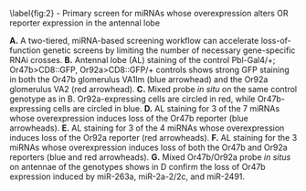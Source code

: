 \label{fig:2} - Primary screen for miRNAs whose overexpression alters OR reporter expression in the antennal lobe

**A.** A two-tiered, miRNA-based screening workflow can accelerate loss-of-function genetic screens by limiting the number of necessary gene-specific RNAi crosses. **B.** Antennal lobe (AL) staining of the control Pbl-Gal4/+; Or47b>CD8::GFP, Or92a>CD8::GFP/+ controls shows strong GFP staining in both the Or47b glomerulus VA1lm (blue arrowhead) and the Or92a glomerulus VA2 (red arrowhead). **C.** Mixed probe *in situ* on the same control genotype as in B. Or92a-expressing cells are circled in red, while Or47b-expressing cells are circled in blue. **D.** AL staining for 3 of the 7 miRNAs whose overexpression induces loss of the Or47b reporter (blue arrowheads). **E.** AL staining for 3 of the 4 miRNAs whose overexpression induces loss of the Or92a reporter (red arrowheads). **F.** AL staining for the 3 miRNAs whose overexpression induces loss of both the Or47b and Or92a reporters (blue and red arrowheads). **G.** Mixed Or47b/Or92a probe *in situs* on antennae of the genotypes shows in D confirm the loss of Or47b expression induced by miR-263a, miR-2a-2/2c, and miR-2491.